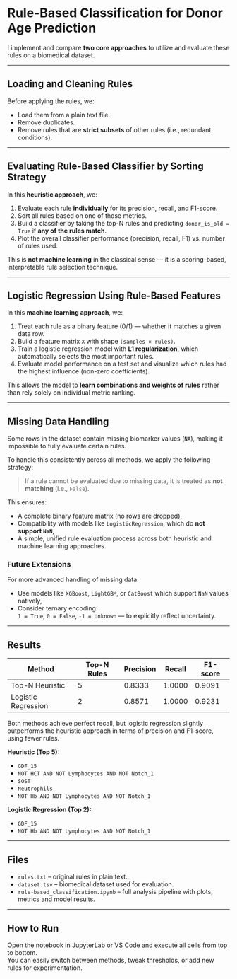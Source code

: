 # Rule-Based Classification for Donor Age Prediction


I implement and compare **two core approaches** to utilize and evaluate these rules on a biomedical dataset.

---

## Loading and Cleaning Rules

Before applying the rules, we:

- Load them from a plain text file.
- Remove duplicates.
- Remove rules that are **strict subsets** of other rules (i.e., redundant conditions).

---

## Evaluating Rule-Based Classifier by Sorting Strategy

In this **heuristic approach**, we:

1. Evaluate each rule **individually** for its precision, recall, and F1-score.
2. Sort all rules based on one of those metrics.
3. Build a classifier by taking the top-N rules and predicting `donor_is_old = True` if **any of the rules match**.
4. Plot the overall classifier performance (precision, recall, F1) vs. number of rules used.

This is **not machine learning** in the classical sense — it is a scoring-based, interpretable rule selection technique.

---

## Logistic Regression Using Rule-Based Features

In this **machine learning approach**, we:

1. Treat each rule as a binary feature (0/1) — whether it matches a given data row.
2. Build a feature matrix `X` with shape `(samples × rules)`.
3. Train a logistic regression model with **L1 regularization**, which automatically selects the most important rules.
4. Evaluate model performance on a test set and visualize which rules had the highest influence (non-zero coefficients).

This allows the model to **learn combinations and weights of rules** rather than rely solely on individual metric ranking.

---

## Missing Data Handling

Some rows in the dataset contain missing biomarker values (`NA`), making it impossible to fully evaluate certain rules.

To handle this consistently across all methods, we apply the following strategy:

> If a rule cannot be evaluated due to missing data, it is treated as **not matching** (i.e., `False`).

This ensures:
- A complete binary feature matrix (no rows are dropped),
- Compatibility with models like `LogisticRegression`, which do **not support `NaN`**,
- A simple, unified rule evaluation process across both heuristic and machine learning approaches.

### Future Extensions

For more advanced handling of missing data:
- Use models like `XGBoost`, `LightGBM`, or `CatBoost` which support `NaN` values natively,
- Consider ternary encoding:  
  `1 = True`, `0 = False`, `-1 = Unknown` — to explicitly reflect uncertainty.


---

## Results

| Method               | Top-N Rules | Precision | Recall | F1-score |
|----------------------|-------------|-----------|--------|----------|
| Top-N Heuristic      |      5      | 0.8333    | 1.0000 | 0.9091   |
| Logistic Regression  |      2      | 0.8571    | 1.0000 | 0.9231   |

Both methods achieve perfect recall, but logistic regression slightly outperforms the heuristic approach in terms of precision and F1-score, using fewer rules.

**Heuristic (Top 5):**
- `GDF_15`
- `NOT HCT AND NOT Lymphocytes AND NOT Notch_1`
- `SOST`
- `Neutrophils`
- `NOT Hb AND NOT Lymphocytes AND NOT Notch_1`

**Logistic Regression (Top 2):**
- `GDF_15`
- `NOT Hb AND NOT Lymphocytes AND NOT Notch_1`


---

## Files

- `rules.txt` – original rules in plain text.
- `dataset.tsv` – biomedical dataset used for evaluation.
- `rule-based_classification.ipynb` – full analysis pipeline with plots, metrics and model results.

---

## How to Run

Open the notebook in JupyterLab or VS Code and execute all cells from top to bottom.  
You can easily switch between methods, tweak thresholds, or add new rules for experimentation.
